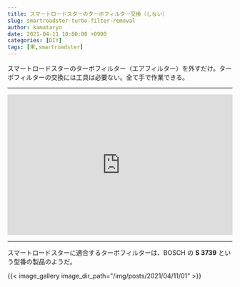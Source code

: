 ```yaml
---
title: スマートロードスターのターボフィルター交換（しない）
slug: smartroadster-turbo-filter-removal
author: kamataryo
date: 2021-04-11 10:00:00 +0900
categories: [DIY]
tags: [車,smartroadster]
---
```

スマートロードスターのターボフィルター（エアフィルター）を外すだけ。ターボフィルターの交換には工具は必要ない。全て手で作業できる。

---
<iframe width="100%" height="315" src="https://www.youtube.com/embed/ixyjatas_Ts" title="YouTube video player" frameborder="0" allow="accelerometer; autoplay; clipboard-write; encrypted-media; gyroscope; picture-in-picture" allowfullscreen></iframe>

---
スマートロードスターに適合するターボフィルターは、BOSCH の **S 3739** という型番の製品のようだ。

{{< image_gallery image_dir_path="/img/posts/2021/04/11/01" >}}
